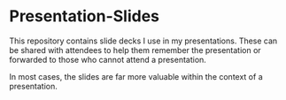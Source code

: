 # Presentation-Slides

This repository contains slide decks I use in my presentations. These can be shared with attendees to help them remember the presentation or forwarded to those who cannot attend a presentation. 

In most cases, the slides are far more valuable within the context of a presentation.

